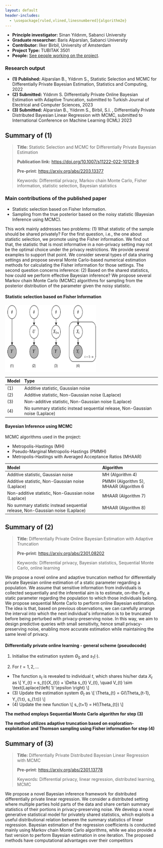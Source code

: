 ```yaml
---
layout: default
header-includes:
  - \usepackage[ruled,vlined,linesnumbered]{algorithm2e}
---
```


*   **Principle investigator:** Sinan Yıldırım, Sabanci University
*   **Graduate researcher:** Baris Alparslan, Sabanci University
*   **Contributor:** Ilker Birbil, University of Amsterdam
*   **Project Type:** TUBITAK 3501
*   **People:**  [See people working on the project](./another-page.html).

### Research output 

*   **(1) Published:** Alparslan B., Yıldırım S., Statistic Selection and MCMC for Differentially Private Bayesian Estimation, Statistics and Computing, 2022
*   **(2) Submitted:** Yıldırım S. Differentially Private Online Bayesian Estimation with Adaptive Truncation, submitted to Turkish Journal of Electrical and Computer Sciences, 2023
*   **(3) Submitted:** Alparslan B., Yıldırım S., Birbil, S.I. , Differentially Private Distributed Bayesian Linear Regression with MCMC, submitted to International Conference on Machine Learning (ICML) 2023

## Summary of (1)

> **Title:** Statistic Selection and MCMC for Differentially Private Bayesian Estimation
>
> **Publication link:** https://doi.org/10.1007/s11222-022-10129-8
> 
> **Pre-print**: https://arxiv.org/abs/2203.13377
>
> Keywords: Differential privacy, Markov chain Monte Carlo, Fisher information, statistic selection, Bayesian statistics

### Main contributions of the published paper

* Statistic selection based on Fisher Information.
* Sampling from the true posterior based on the noisy statistic (Bayesian Inference using MCMC).

This work mainly addresses two problems: (1) What statistic of the sample should be shared privately? For the first question, i.e., the one about statistic selection, we promote using the Fisher information. We find out that, the statistic that is most informative in a non-privacy setting may not be the optimal choice under the privacy restrictions. We provide several examples to support that point. We consider several types of data sharing settings and propose several Monte Carlo-based numerical estimation methods for calculating the Fisher information for those settings. The second question concerns inference: (2) Based on the shared statistics, how could we perform effective Bayesian inference? We propose several Markov chain Monte Carlo (MCMC) algorithms for sampling from the posterior distribution of the parameter given the noisy statistic.

#### Statistic selection based on Fisher Information

<img src="assets/img/privacy_settings.png"  style="width:300px;height:220px;"/>

| Model         | Type                                                                         | 
|:--------------|:-----------------------------------------------------------------------------|
| (1)           | Additive statistic, Gaussian noise                                           | 
| (2)           | Additive statistic, Non-Gaussian noise (Laplace)                             | 
| (3)           | Non-additive statistic, Non-Gaussian noise (Laplace)                         |
| (4)           | No summary statistic instead sequential release, Non-Gaussian noise (Laplace)| 

#### Bayesian Inference using MCMC

MCMC algorithms used in the project:

* Metropolis-Hastings (MH)
* Pseudo-Marginal Metropolis-Hastings (PMMH)
* Metropolis-Hastings with Averaged Acceptance Ratios (MHAAR)

| Model         | Algorithm                                                                         | 
|:--------------|:----------------------------------------------------------------------------------|
| Additive statistic, Gaussian noise                                           |  MH (Algorithm 4)  | 
| Additive statistic, Non-Gaussian noise (Laplace)                             |PMMH (Algorithm 5), MHAAR (Algorithm 6| 
| Non-additive statistic, Non-Gaussian noise (Laplace)                         |MHAAR (Algorithm 7)|
| No summary statistic instead sequential release, Non-Gaussian noise (Laplace)|MHAAR (Algorithm 8)| 

## Summary of (2)
> **Title:** Differentially Private Online Bayesian Estimation with Adaptive Truncation
> 
> **Pre-print**: https://arxiv.org/abs/2301.08202
>
> Keywords: Differential privacy, Bayesian statistics, Sequential Monte Carlo, online learning

We propose a novel online and adaptive truncation method for differentially private Bayesian online estimation of a static parameter regarding a population. We assume that sensitive information from individuals is collected sequentially and the inferential aim is to estimate, on-the-fly, a static parameter regarding the population to which those individuals belong. We propose sequential Monte Carlo to perform online Bayesian estimation. The idea is that, based on previous observations, we can carefully arrange the interval into which the next individual's information is to be truncated before being perturbed with privacy-preserving noise. In this way, we aim to design predictive queries with small sensitivity, hence small privacy-preserving noise, enabling more accurate estimation while maintaining the same level of privacy.

#### Differentially private online learning - general scheme (pseudocode)
1. Initialise the estimation system $\Theta_{0}$ and $s_{1}(\cdot)$.

2. For $t = 1, 2, \ldots$
  - The function $s_{t}$ is revealed to individual $t$, which shares his/her data $X_{t}$ as \\[ Y_{t} = s_{t}(X_{t}) + \Delta s_{t} V_{t}, \quad V_{t} \sim \text{Laplace}\left( 1/ \epsilon \right) \\]
  - (3) Update the estimation system $\Theta_{t}$ as \\[ \Theta_{t} = G(\Theta_{t-1}, Y_{1:t}, s_{1:t}) \\]
  - (4) Update the new function \\[ s_{t+1} = H(\Theta_{t}) \\]   
                                             
**The method employs Sequential Monte Carlo algorithm for step (3)**

**The method utilizes adaptive truncation based on exploration-exploitation and Thomson sampling using Fisher information for step (4)**

## Summary of (3)
> **Title:** Differentially Private Distributed Bayesian Linear Regression with MCMC
> 
> **Pre-print**: https://arxiv.org/abs/2301.13778
>
> Keywords: Differential privacy, linear regression, distributed learning, MCMC

We propose a novel Bayesian inference framework for distributed differentially private linear regression. We consider a distributed setting where multiple parties hold parts of the data and share certain summary statistics of their portions in privacy-preserving noise. We develop a novel generative statistical model for privately shared statistics, which exploits a useful distributional relation between the summary statistics of linear regression. Bayesian estimation of the regression coefficients is conducted mainly using Markov chain Monte Carlo algorithms, while we also provide a fast version to perform Bayesian estimation in one iteration. The proposed methods have computational advantages over their competitors
